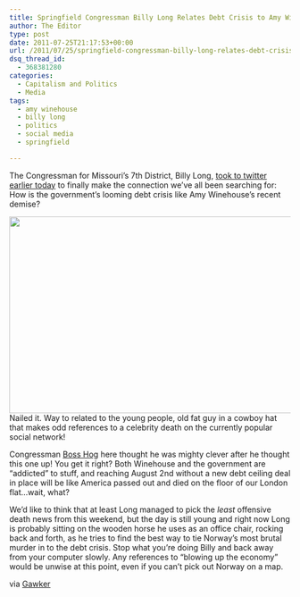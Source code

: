 ```yaml
---
title: Springfield Congressman Billy Long Relates Debt Crisis to Amy Winehouse
author: The Editor
type: post
date: 2011-07-25T21:17:53+00:00
url: /2011/07/25/springfield-congressman-billy-long-relates-debt-crisis-to-amy-winehouse/
dsq_thread_id:
  - 368381280
categories:
  - Capitalism and Politics
  - Media
tags:
  - amy winehouse
  - billy long
  - politics
  - social media
  - springfield

---
```

The Congressman for Missouri&#8217;s 7th District, Billy Long, <a href="https://twitter.com/#!/auctnr1/status/95526303129796608" target="_blank">took to twitter earlier today</a> to finally make the connection we&#8217;ve all been searching for: How is the government&#8217;s looming debt crisis like Amy Winehouse&#8217;s recent demise?

[<img class="aligncenter size-full wp-image-10363" title="billy_long_winehouse" src="http://media.punchingkitty.com/wordpress/2011/07/billy_long_winehouse.jpg" alt="" width="577" height="352" />][1]Nailed it. Way to related to the young people, old fat guy in a cowboy hat that makes odd references to a celebrity death on the currently popular social network!

Congressman <a href="http://media.punchingkitty.com/wordpress/2011/07/boss_hog.jpeg" target="_blank">Boss Hog</a> here thought he was mighty clever after he thought this one up! You get it right? Both Winehouse and the government are &#8220;addicted&#8221; to stuff, and reaching August 2nd without a new debt ceiling deal in place will be like America passed out and died on the floor of our London flat&#8230;wait, what?

We&#8217;d like to think that at least Long managed to pick the _least_ offensive death news from this weekend, but the day is still young and right now Long is probably sitting on the wooden horse he uses as an office chair, rocking back and forth, as he tries to find the best way to tie Norway&#8217;s most brutal murder in to the debt crisis. Stop what you&#8217;re doing Billy and back away from your computer slowly. Any references to &#8220;blowing up the economy&#8221; would be unwise at this point, even if you can&#8217;t pick out Norway on a map.

via <a href="http://gawker.com/5824502/brilliant-congressman-discovers-amy-winehouse+debt-ceiling-connection" target="_blank">Gawker</a>

 [1]: http://media.punchingkitty.com/wordpress/2011/07/billy_long_winehouse.jpg